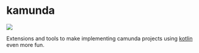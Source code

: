 # kamunda

[![](https://img.shields.io/badge/Lifecycle-Incubating-blue)](https://github.com/Camunda-Community-Hub/community/blob/main/extension-lifecycle.md#incubating-)

Extensions and tools to make implementing camunda projects using [kotlin](https://kotlinlang.org) even more fun.

